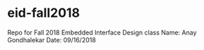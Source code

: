 # eid-fall2018
Repo for Fall 2018 Embedded Interface Design class
Name: Anay Gondhalekar
Date: 09/16/2018
